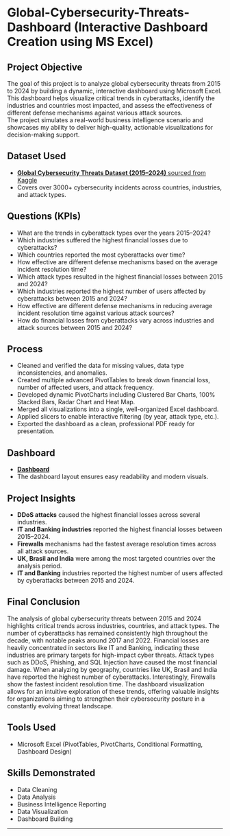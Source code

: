 # Global-Cybersecurity-Threats-Dashboard (Interactive Dashboard Creation using MS Excel)

## Project Objective
The goal of this project is to analyze global cybersecurity threats from 2015 to 2024 by building a dynamic, interactive dashboard using Microsoft Excel.  
This dashboard helps visualize critical trends in cyberattacks, identify the industries and countries most impacted, and assess the effectiveness of different defense mechanisms against various attack sources.  
The project simulates a real-world business intelligence scenario and showcases my ability to deliver high-quality, actionable visualizations for decision-making support.

## Dataset Used
- <a href=https://www.kaggle.com/datasets/atharvasoundankar/global-cybersecurity-threats-2015-2024>**Global Cybersecurity Threats Dataset (2015–2024)** sourced from Kaggle</a>
- Covers over 3000+ cybersecurity incidents across countries, industries, and attack types.

## Questions (KPIs)
- What are the trends in cyberattack types over the years 2015–2024? 
- Which industries suffered the highest financial losses due to cyberattacks? 
- Which countries reported the most cyberattacks over time? 
- How effective are different defense mechanisms based on the average incident resolution time? 
- Which attack types resulted in the highest financial losses between 2015 and 2024? 
- Which industries reported the highest number of users affected by cyberattacks between 2015 and 2024? 
- How effective are different defense mechanisms in reducing average incident resolution time against various attack sources? 
- How do financial losses from cyberattacks vary across industries and attack sources between 2015 and 2024?

## Process
- Cleaned and verified the data for missing values, data type inconsistencies, and anomalies.
- Created multiple advanced PivotTables to break down financial loss, number of affected users, and attack frequency.
- Developed dynamic PivotCharts including Clustered Bar Charts, 100% Stacked Bars, Radar Chart and Heat Map.
- Merged all visualizations into a single, well-organized Excel dashboard.
- Applied slicers to enable interactive filtering (by year, attack type, etc.).
- Exported the dashboard as a clean, professional PDF ready for presentation.

## Dashboard
- <a href=https://www.kaggle.com/datasets/atharvasoundankar/global-cybersecurity-threats-2015-2024>**Dashboard**</a>
- The dashboard layout ensures easy readability and modern visuals.

## Project Insights
- **DDoS attacks** caused the highest financial losses across several industries.
- **IT and Banking industries** reported the highest financial losses between 2015–2024.
- **Firewalls** mechanisms had the fastest average resolution times across all attack sources.
- **UK, Brasil and India** were among the most targeted countries over the analysis period.
- **IT and Banking** industries reported the highest number of users affected by cyberattacks between 2015 and 2024.

## Final Conclusion
The analysis of global cybersecurity threats between 2015 and 2024 highlights critical trends across industries, countries, and attack types. The number of cyberattacks has remained consistently high throughout the decade, with notable peaks around 2017 and 2022.
Financial losses are heavily concentrated in sectors like IT and Banking, indicating these industries are primary targets for high-impact cyber threats. Attack types such as DDoS, Phishing, and SQL Injection have caused the most financial damage. 
When analyzing by geography, countries like UK, Brasil and India have reported the highest number of cyberattacks. Interestingly, Firewalls show the fastest incident resolution time.
The dashboard visualization allows for an intuitive exploration of these trends, offering valuable insights for organizations aiming to strengthen their cybersecurity posture in a constantly evolving threat landscape.

## Tools Used
- Microsoft Excel (PivotTables, PivotCharts, Conditional Formatting, Dashboard Design)

## Skills Demonstrated
- Data Cleaning
- Data Analysis
- Business Intelligence Reporting
- Data Visualization
- Dashboard Building

---
